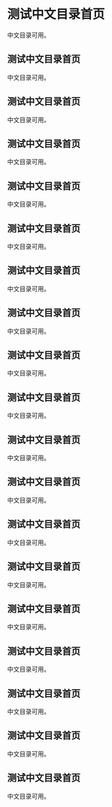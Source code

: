 # 测试中文目录首页
中文目录可用。
## 测试中文目录首页
中文目录可用。
## 测试中文目录首页
中文目录可用。
## 测试中文目录首页
中文目录可用。
## 测试中文目录首页
中文目录可用。
## 测试中文目录首页
中文目录可用。
## 测试中文目录首页
中文目录可用。
## 测试中文目录首页
中文目录可用。
## 测试中文目录首页
中文目录可用。
## 测试中文目录首页
中文目录可用。
## 测试中文目录首页
中文目录可用。
## 测试中文目录首页
中文目录可用。
## 测试中文目录首页
中文目录可用。
## 测试中文目录首页
中文目录可用。
## 测试中文目录首页
中文目录可用。
## 测试中文目录首页
中文目录可用。
## 测试中文目录首页
中文目录可用。
## 测试中文目录首页
中文目录可用。
## 测试中文目录首页
中文目录可用。